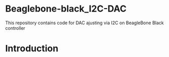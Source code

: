 # Beaglebone-black_I2C-DAC
This repository contains code for DAC ajusting via I2C on BeagleBone Black controller

# Introduction
